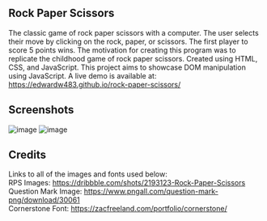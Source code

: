 ## Rock Paper Scissors
The classic game of rock paper scissors with a computer. The user selects their move by clicking on the rock, paper, or scissors. The first player to score 5 points wins. The motivation for creating this program was to replicate the childhood game of rock paper scissors. Created using HTML, CSS, and JavaScript. This project aims to showcase DOM manipulation using JavaScript. A live demo is available at: https://edwardw483.github.io/rock-paper-scissors/

## Screenshots
![image](https://user-images.githubusercontent.com/87340790/153071532-3e92b682-f846-4681-b7ce-9d7678af3f0d.png)
![image](https://user-images.githubusercontent.com/87340790/153071624-2df89476-fcdb-4bd3-801d-859960d4c197.png)


## Credits
Links to all of the images and fonts used below: <br />
RPS Images: https://dribbble.com/shots/2193123-Rock-Paper-Scissors <br />
Question Mark Image: https://www.pngall.com/question-mark-png/download/30061 <br />
Cornerstone Font: https://zacfreeland.com/portfolio/cornerstone/ <br />
